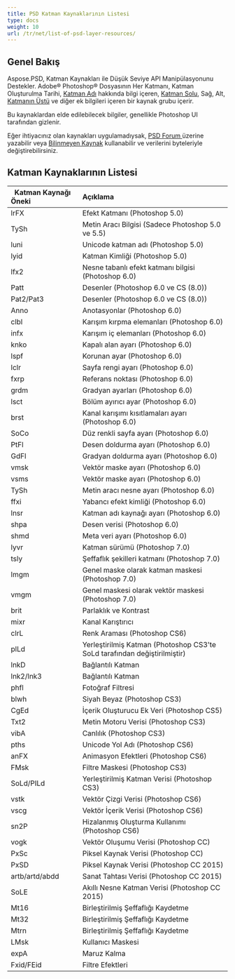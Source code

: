 ```yaml
---
title: PSD Katman Kaynaklarının Listesi
type: docs
weight: 10
url: /tr/net/list-of-psd-layer-resources/
---
```


## **Genel Bakış**
Aspose.PSD, Katman Kaynakları ile Düşük Seviye API Manipülasyonunu Destekler. Adobe® Photoshop® Dosyasının Her Katmanı, Katman Oluşturulma Tarihi, [Katman Adı](https://reference.aspose.com/psd/net/aspose.psd.fileformats.psd.layers/layer) hakkında bilgi içeren, [Katman Solu](https://reference.aspose.com/psd/net/aspose.psd.fileformats.psd.layers/layer/properties/left), Sağ, Alt, [Katmanın Üstü](https://reference.aspose.com/psd/net/aspose.psd.fileformats.psd.layers/layer/properties/top) ve diğer ek bilgileri içeren bir kaynak grubu içerir.

Bu kaynaklardan elde edilebilecek bilgiler, genellikle Photoshop UI tarafından gizlenir.

Eğer ihtiyacınız olan kaynakları uygulamadıysak, [PSD Forum ](https://forum.aspose.com/c/psd)üzerine yazabilir veya [Bilinmeyen Kaynak](https://reference.aspose.com/psd/net/aspose.psd.fileformats.psd.layers.layerresources/unknownresource) kullanabilir ve verilerini byteleriyle değiştirebilirsiniz.

## **Katman Kaynaklarının Listesi**

|` `**Katman Kaynağı Öneki**|**Açıklama**|
| :- | :- |
|lrFX|Efekt Katmanı (Photoshop 5.0)|
|TySh|Metin Aracı Bilgisi (Sadece Photoshop 5.0 ve 5.5)|
|luni|Unicode katman adı (Photoshop 5.0)|
|lyid|Katman Kimliği (Photoshop 5.0)|
|lfx2|Nesne tabanlı efekt katmanı bilgisi (Photoshop 6.0)|
|Patt|Desenler (Photoshop 6.0 ve CS (8.0))|
|Pat2/Pat3|Desenler (Photoshop 6.0 ve CS (8.0))|
|Anno|Anotasyonlar (Photoshop 6.0)|
|clbl|Karışım kırpma elemanları (Photoshop 6.0)|
|infx|Karışım iç elemanları (Photoshop 6.0)|
|knko|Kapalı alan ayarı (Photoshop 6.0)|
|lspf|Korunan ayar (Photoshop 6.0)|
|lclr|Sayfa rengi ayarı (Photoshop 6.0)|
|fxrp|Referans noktası (Photoshop 6.0)|
|grdm|Gradyan ayarları (Photoshop 6.0)|
|lsct|Bölüm ayırıcı ayar (Photoshop 6.0)|
|brst|Kanal karışımı kısıtlamaları ayarı (Photoshop 6.0)|
|SoCo|Düz renkli sayfa ayarı (Photoshop 6.0)|
|PtFl|Desen doldurma ayarı (Photoshop 6.0)|
|GdFl|Gradyan doldurma ayarı (Photoshop 6.0)|
|vmsk|Vektör maske ayarı (Photoshop 6.0)|
|vsms|Vektör maske ayarı (Photoshop 6.0)|
|TySh|Metin aracı nesne ayarı (Photoshop 6.0)|
|ffxi|Yabancı efekt kimliği (Photoshop 6.0)|
|lnsr|Katman adı kaynağı ayarı (Photoshop 6.0)|
|shpa|Desen verisi (Photoshop 6.0)|
|shmd|Meta veri ayarı (Photoshop 6.0)|
|lyvr|Katman sürümü (Photoshop 7.0)|
|tsly|Şeffaflık şekilleri katmanı (Photoshop 7.0)|
|lmgm|Genel maske olarak katman maskesi (Photoshop 7.0)|
|vmgm|Genel maskesi olarak vektör maskesi (Photoshop 7.0)|
|brit|Parlaklık ve Kontrast|
|mixr|Kanal Karıştırıcı|
|clrL|Renk Araması (Photoshop CS6)|
|plLd|Yerleştirilmiş Katman (Photoshop CS3'te SoLd tarafından değiştirilmiştir)|
|lnkD|Bağlantılı Katman|
|lnk2/lnk3|Bağlantılı Katman|
|phfl|Fotoğraf Filtresi|
|blwh|Siyah Beyaz (Photoshop CS3)|
|CgEd|İçerik Oluşturucu Ek Veri (Photoshop CS5)|
|Txt2|Metin Motoru Verisi (Photoshop CS3)|
|vibA|Canlılık (Photoshop CS3)|
|pths|Unicode Yol Adı (Photoshop CS6)|
|anFX|Animasyon Efektleri (Photoshop CS6)|
|FMsk|Filtre Maskesi (Photoshop CS3)|
|SoLd/PILd|Yerleştirilmiş Katman Verisi (Photoshop CS3)|
|vstk|Vektör Çizgi Verisi (Photoshop CS6)|
|vscg|Vektör İçerik Verisi (Photoshop CS6)|
|sn2P|Hizalanmış Oluşturma Kullanımı (Photoshop CS6)|
|vogk|Vektör Oluşumu Verisi (Photoshop CC)|
|PxSc|Piksel Kaynak Verisi (Photoshop CC)|
|PxSD|Piksel Kaynak Verisi (Photoshop CC 2015)|
|artb/artd/abdd|Sanat Tahtası Verisi (Photoshop CC 2015)|
|SoLE|Akıllı Nesne Katman Verisi (Photoshop CC 2015)|
|Mt16|Birleştirilmiş Şeffaflığı Kaydetme|
|Mt32|Birleştirilmiş Şeffaflığı Kaydetme|
|Mtrn|Birleştirilmiş Şeffaflığı Kaydetme|
|LMsk|Kullanıcı Maskesi|
|expA|Maruz Kalma|
|Fxid/FEid|Filtre Efektleri|
